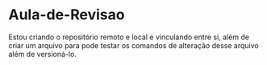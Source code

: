 # Aula-de-Revisao
Estou criando o repositório remoto e local e vinculando entre si, além de criar um arquivo para pode testar os comandos de alteração desse arquivo além de versioná-lo. 
